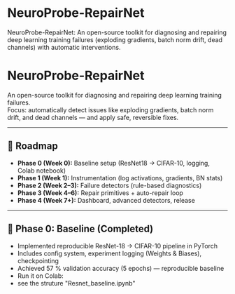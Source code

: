 # NeuroProbe-RepairNet

NeuroProbe-RepairNet: An open-source toolkit for diagnosing and repairing deep learning training failures (exploding gradients, batch norm drift, dead channels) with automatic interventions.

# NeuroProbe-RepairNet

An open-source toolkit for diagnosing and repairing deep learning training failures.  
Focus: automatically detect issues like exploding gradients, batch norm drift, and dead channels — and apply safe, reversible fixes.

---

## 🚀 Roadmap

- **Phase 0 (Week 0):** Baseline setup (ResNet18 → CIFAR-10, logging, Colab notebook)
- **Phase 1 (Week 1):** Instrumentation (log activations, gradients, BN stats)
- **Phase 2 (Week 2–3):** Failure detectors (rule-based diagnostics)
- **Phase 3 (Week 4–6):** Repair primitives + auto-repair loop
- **Phase 4 (Week 7+):** Dashboard, advanced detectors, release

---

## 🧪 Phase 0: Baseline (Completed)

- Implemented reproducible ResNet-18 → CIFAR-10 pipeline in PyTorch
- Includes config system, experiment logging (Weights & Biases), checkpointing
- Achieved 57 % validation accuracy (5 epochs) — reproducible baseline
- Run it on Colab:
- see the struture "Resnet_baseline.ipynb"

 

